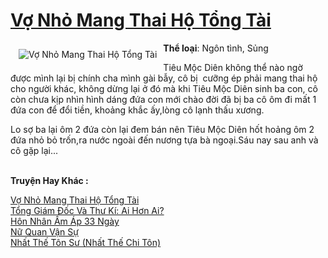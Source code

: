 <a href="https://utruyen.com/truyen/vo-nho-mang-thai-ho-tong-tai/19167/" title="Vợ Nhỏ Mang Thai Hộ Tổng Tài"><h1>Vợ Nhỏ Mang Thai Hộ Tổng Tài</h1></a><div style="display:table"><img align="right" style="float: left; padding: 10px;" src="https://utruyen.com/images/story/200x260/vo-nho-mang-thai-ho-tong-tai.jpg" alt="Vợ Nhỏ Mang Thai Hộ Tổng Tài"><b>Thể loại</b>: Ngôn tình, Sủng<p></p>Tiêu Mộc Diên không thể nào ngờ được mình lại bị chính cha mình gài bẫy, cô bị  cưỡng ép phải mang thai hộ cho người khác, không dừng lại ở đó mà khi Tiêu Mộc Diên sinh ba con, cô còn chưa kịp nhìn hình dáng đứa con mới chào đời đã bị ba cô ôm đi mất 1 đứa con để đổi tiền, khoảng khắc ấy,lòng cô lạnh thấu xương.<p></p>Lo sợ ba lại ôm 2 đứa còn lại đem bán nên Tiêu Mộc Diên hốt hoảng ôm 2 đứa nhỏ bỏ trốn,ra nước ngoài đến nương tựa bà ngoại.Sáu nay sau anh và cô gặp lại...</div><p><br><b>Truyện Hay Khác :</b></p><a href="https://utruyen.com/truyen/vo-nho-mang-thai-ho-tong-tai/19167/" alt="Vợ Nhỏ Mang Thai Hộ Tổng Tài">Vợ Nhỏ Mang Thai Hộ Tổng Tài</a><br/><a href="https://utruyen.com/truyen/tong-giam-doc-va-thu-ki-ai-hon-ai/19578/" alt="Tổng Giám Đốc Và Thư Kí: Ai Hơn Ai?">Tổng Giám Đốc Và Thư Kí: Ai Hơn Ai?</a><br/><a href="https://github.com/quanluxury/ngontinh_top100/tree/master/19215" alt="Hôn Nhân Ấm Áp 33 Ngày">Hôn Nhân Ấm Áp 33 Ngày</a><br/><a href="https://github.com/quanluxury/ngontinh_top100/tree/master/17599" alt="Nữ Quan Vận Sự">Nữ Quan Vận Sự</a><br/><a href="https://maps.google.com.gt/url?q=https%3A%2F%2Futruyen.com%2Ftruyen%2Fnhat-the-ton-su-nhat-the-chi-ton%2F17556%2F" alt="Nhất Thế Tôn Sư (Nhất Thế Chi Tôn)">Nhất Thế Tôn Sư (Nhất Thế Chi Tôn)</a><br/>